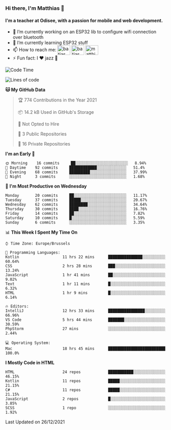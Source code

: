 ### Hi there, I'm Matthias 👋

#### I'm a teacher at Odisee, with a passion for mobile and web development.

- 🔭 I’m currently working on an ESP32 lib to configure wifi connection over bluetooth
- 🌱 I’m currently learning ESP32 stuff
- 📫 How to reach me: <a href="https://dev.to/batjas" target="_blank"><img align="center" src="https://raw.githubusercontent.com/rahuldkjain/github-profile-readme-generator/master/src/images/icons/Social/devto.svg" alt="batjas" height="30" width="40" /></a>
<a href="https://twitter.com/batjas" target="_blank"><img align="center" src="https://raw.githubusercontent.com/rahuldkjain/github-profile-readme-generator/master/src/images/icons/Social/twitter.svg" alt="batjas" height="30" width="40" /></a>
<a href="https://linkedin.com/in/matthiasdruwé" target="_blank"><img align="center" src="https://raw.githubusercontent.com/rahuldkjain/github-profile-readme-generator/master/src/images/icons/Social/linked-in-alt.svg" alt="matthiasdruwé" height="30" width="40" /></a>
- ⚡ Fun fact: I ❤ jazz 🎷


<!--START_SECTION:waka-->
![Code Time](http://img.shields.io/badge/Code%20Time-68%20hrs%2049%20mins-blue)

![Lines of code](https://img.shields.io/badge/From%20Hello%20World%20I%27ve%20Written-50%20Thousand%20lines%20of%20code-blue)

**🐱 My GitHub Data** 

> 🏆 774 Contributions in the Year 2021
 > 
> 📦 14.2 kB Used in GitHub's Storage 
 > 
> 🚫 Not Opted to Hire
 > 
> 📜 3 Public Repositories 
 > 
> 🔑 16 Private Repositories  
 > 
**I'm an Early 🐤** 

```text
🌞 Morning    16 commits     ██░░░░░░░░░░░░░░░░░░░░░░░   8.94% 
🌆 Daytime    92 commits     ████████████░░░░░░░░░░░░░   51.4% 
🌃 Evening    68 commits     █████████░░░░░░░░░░░░░░░░   37.99% 
🌙 Night      3 commits      ░░░░░░░░░░░░░░░░░░░░░░░░░   1.68%

```
📅 **I'm Most Productive on Wednesday** 

```text
Monday       20 commits     ██░░░░░░░░░░░░░░░░░░░░░░░   11.17% 
Tuesday      37 commits     █████░░░░░░░░░░░░░░░░░░░░   20.67% 
Wednesday    62 commits     ████████░░░░░░░░░░░░░░░░░   34.64% 
Thursday     30 commits     ████░░░░░░░░░░░░░░░░░░░░░   16.76% 
Friday       14 commits     ██░░░░░░░░░░░░░░░░░░░░░░░   7.82% 
Saturday     10 commits     █░░░░░░░░░░░░░░░░░░░░░░░░   5.59% 
Sunday       6 commits      ░░░░░░░░░░░░░░░░░░░░░░░░░   3.35%

```


📊 **This Week I Spent My Time On** 

```text
⌚︎ Time Zone: Europe/Brussels

💬 Programming Languages: 
Kotlin                   11 hrs 22 mins      ███████████████░░░░░░░░░░   60.64% 
CSS                      2 hrs 28 mins       ███░░░░░░░░░░░░░░░░░░░░░░   13.24% 
JavaScript               1 hr 41 mins        ██░░░░░░░░░░░░░░░░░░░░░░░   9.02% 
Text                     1 hr 11 mins        █░░░░░░░░░░░░░░░░░░░░░░░░   6.32% 
HTML                     1 hr 9 mins         █░░░░░░░░░░░░░░░░░░░░░░░░   6.14%

🔥 Editors: 
IntelliJ                 12 hrs 33 mins      ████████████████░░░░░░░░░   66.96% 
VS Code                  5 hrs 44 mins       ███████░░░░░░░░░░░░░░░░░░   30.59% 
PhpStorm                 27 mins             ░░░░░░░░░░░░░░░░░░░░░░░░░   2.44%

💻 Operating System: 
Mac                      18 hrs 45 mins      █████████████████████████   100.0%

```

**I Mostly Code in HTML** 

```text
HTML                     24 repos            ███████████░░░░░░░░░░░░░░   46.15% 
Kotlin                   11 repos            █████░░░░░░░░░░░░░░░░░░░░   21.15% 
C#                       11 repos            █████░░░░░░░░░░░░░░░░░░░░   21.15% 
JavaScript               2 repos             █░░░░░░░░░░░░░░░░░░░░░░░░   3.85% 
SCSS                     1 repo              ░░░░░░░░░░░░░░░░░░░░░░░░░   1.92%

```



 Last Updated on 26/12/2021
<!--END_SECTION:waka-->
